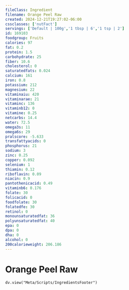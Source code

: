 ```yaml
---
fileClass: Ingredient
filename: Orange Peel Raw
created: 2024-12-21T19:27:02-06:00
cssclasses: ['nutFact']
servings: ['Default | 100g','1 tbsp | 6','1 tsp | 2']
id: 169103
foodgroup: Fruits
calories: 97
fat: 0.2
protein: 1.5
carbohydrate: 25
fiber: 10.6
cholesterol: 0
saturatedfats: 0.024
calcium: 161
iron: 0.8
potassium: 212
magnesium: 22
vitaminaiu: 420
vitaminarae: 21
vitaminc: 136
vitaminb12: 0
vitamine: 0.25
netcarbs: 14.4
water: 72.5
omega3s: 11
omega6s: 29
pralscore: -5.633
transfattyacids: 0
phosphorus: 21
sodium: 3
zinc: 0.25
copper: 0.092
selenium: 1
thiamin: 0.12
riboflavin: 0.09
niacin: 0.9
pantothenicacid: 0.49
vitaminb6: 0.176
folate: 30
folicacid: 0
foodfolate: 30
folatedfe: 30
retinol: 0
monounsaturatedfat: 36
polyunsaturatedfat: 40
epa: 0
dpa: 0
dha: 0
alcohol: 0
200calorieweight: 206.186
---
```


# Orange Peel Raw

```dataviewjs
dv.view("Meta/Scripts/IngredientsFooter")
```